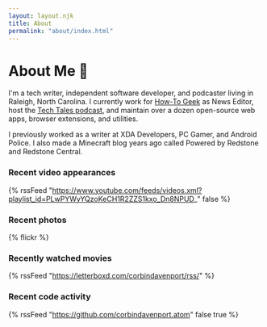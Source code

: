 ```yaml
---
layout: layout.njk
title: About
permalink: "about/index.html"
---
```


# About Me 📓

I'm a tech writer, independent software developer, and podcaster living in Raleigh, North Carolina. I currently work for [How-To Geek](https://www.howtogeek.com/author/corbindavenport/) as News Editor, host the [Tech Tales podcast](https://techtalesshow.com), and maintain over a dozen open-source web apps, browser extensions, and utilities.

I previously worked as a writer at XDA Developers, PC Gamer, and Android Police. I also made a Minecraft blog years ago called Powered by Redstone and Redstone Central.

### Recent video appearances

{% rssFeed "https://www.youtube.com/feeds/videos.xml?playlist_id=PLwPYWyYQzoKeCH1R2ZZS1kxo_Dn8NPUD_" false %}

### Recent photos

{% flickr %}

### Recently watched movies

{% rssFeed "https://letterboxd.com/corbindavenport/rss/" %}

### Recent code activity

{% rssFeed "https://github.com/corbindavenport.atom" false true %}